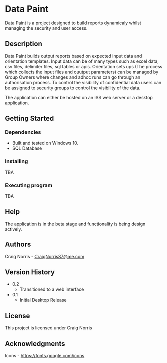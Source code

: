 # Data Paint

Data Paint is a project designed to build reports dynamicaly whilst managing the security and user access.

## Description

Data Paint builds output reports based on expected input data and orientation templates. Input data can be of many types such as excel data, csv files, delimiter files, sql tables or apis. Orientation sets ups (The process which collects the input files and ouutput parameters) can be managed by Group Owners where changes and adhoc runs can go through an authorisation process. To control the visibility of confidential data users can be assigned to security groups to control the visibility of the data. 

The application can either be hosted on an ISS web server or a desktop application.

## Getting Started

### Dependencies

* Built and tested on Windows 10. 
* SQL Database

### Installing

TBA

### Executing program

TBA

## Help

The application is in the beta stage and functionality is being design actively.

## Authors

Craig Norris - CraigNorris87@me.com

## Version History

* 0.2
    * Transitioned to a web interface
* 0.1
    * Initial Desktop Release

## License

This project is licensed under Craig Norris

## Acknowledgments

Icons - https://fonts.google.com/icons
